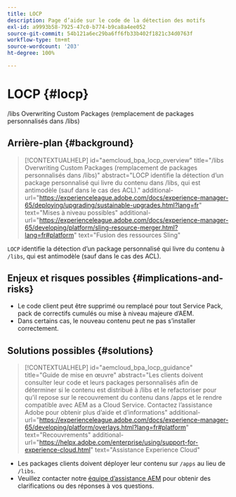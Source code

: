 ```yaml
---
title: LOCP
description: Page d’aide sur le code de la détection des motifs
exl-id: a9993b58-7925-47c0-b774-b9ca8a4ee052
source-git-commit: 54b121a6ec29ba6ff6fb33b402f1821c34d0763f
workflow-type: tm+mt
source-wordcount: '203'
ht-degree: 100%

---
```


# LOCP {#locp}

/libs Overwriting Custom Packages (remplacement de packages personnalisés dans /libs)

## Arrière-plan {#background}

>[!CONTEXTUALHELP]
>id="aemcloud_bpa_locp_overview"
>title="/libs Overwriting Custom Packages (remplacement de packages personnalisés dans /libs)"
>abstract="LOCP identifie la détection d’un package personnalisé qui livre du contenu dans /libs, qui est antimodèle (sauf dans le cas des ACL)."
>additional-url="https://experienceleague.adobe.com/docs/experience-manager-65/deploying/upgrading/sustainable-upgrades.html?lang=fr" text="Mises à niveau possibles"
>additional-url="https://experienceleague.adobe.com/docs/experience-manager-65/developing/platform/sling-resource-merger.html?lang=fr#platform" text="Fusion des ressources Sling"

`LOCP` identifie la détection d’un package personnalisé qui livre du contenu à `/libs`, qui est antimodèle (sauf dans le cas des ACL).

## Enjeux et risques possibles {#implications-and-risks}

* Le code client peut être supprimé ou remplacé pour tout Service Pack, pack de correctifs cumulés ou mise à niveau majeure d’AEM.
* Dans certains cas, le nouveau contenu peut ne pas s’installer correctement.

## Solutions possibles {#solutions}

>[!CONTEXTUALHELP]
>id="aemcloud_bpa_locp_guidance"
>title="Guide de mise en œuvre"
>abstract="Les clients doivent consulter leur code et leurs packages personnalisés afin de déterminer si le contenu est distribué à /libs et le refactoriser pour qu’il repose sur le recouvrement du contenu dans /apps et le rendre compatible avec AEM as a Cloud Service. Contactez l’assistance Adobe pour obtenir plus d’aide et d’informations"
>additional-url="https://experienceleague.adobe.com/docs/experience-manager-65/developing/platform/overlays.html?lang=fr#platform" text="Recouvrements"
>additional-url="https://helpx.adobe.com/enterprise/using/support-for-experience-cloud.html" text="Assistance Experience Cloud"

* Les packages clients doivent déployer leur contenu sur `/apps` au lieu de `/libs`.
* Veuillez contacter notre [équipe d’assistance AEM](https://helpx.adobe.com/fr/enterprise/using/support-for-experience-cloud.html) pour obtenir des clarifications ou des réponses à vos questions.
